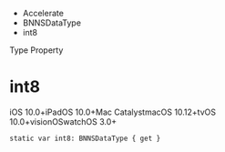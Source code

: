 

- Accelerate
- BNNSDataType
-  int8 

Type Property

# int8

iOS 10.0+iPadOS 10.0+Mac CatalystmacOS 10.12+tvOS 10.0+visionOSwatchOS 3.0+

``` source
static var int8: BNNSDataType { get }
```

